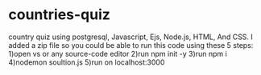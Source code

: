 # countries-quiz
country quiz using postgresql,  Javascript, Ejs, Node.js, HTML, And CSS.
I added a zip file so you could be able to run this code using these 5 steps:
1)open vs or any source-code editor
2)run npm init -y
3)run npm i
4)nodemon soultion.js
5)run on localhost:3000
